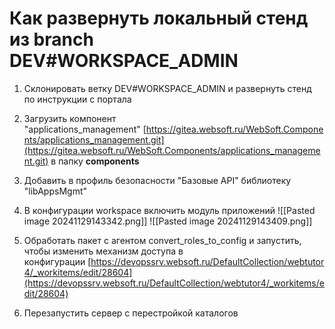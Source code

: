 # Как развернуть локальный стенд из branch DEV#WORKSPACE_ADMIN

1. Склонировать ветку DEV#WORKSPACE_ADMIN и развернуть стенд по инструкции с портала

2. Загрузить компонент "applications_management" [https://gitea.websoft.ru/WebSoft.Components/applications_management.git](https://gitea.websoft.ru/WebSoft.Components/applications_management.git) в папку **components**

3. Добавить в профиль безопасности "Базовые API" библиотеку "libAppsMgmt"

4. В конфигурации workspace включить модуль приложений
![[Pasted image 20241129143342.png]]
![[Pasted image 20241129143409.png]]

6. Обработать пакет с агентом convert_roles_to_config и запустить, чтобы изменить механизм доступа в конфигурации [https://devopssrv.websoft.ru/DefaultCollection/webtutor4/_workitems/edit/28604](https://devopssrv.websoft.ru/DefaultCollection/webtutor4/_workitems/edit/28604)

7. Перезапустить сервер с перестройкой каталогов